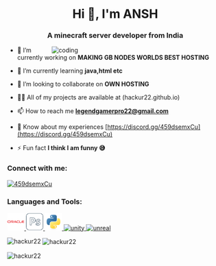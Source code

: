 <h1 align="center">Hi 👋, I'm ANSH</h1>
<h3 align="center">A minecraft server developer from India</h3>

<img align="right" alt="coding" width="400" src="https://user-images.githubusercontent.com/55389276/140866485-8fb1c876-9a8f-4d6a-98dc-08c4981eaf70.gif">

- 🔭 I’m currently working on **MAKING GB NODES WORLDS BEST HOSTING**

- 🌱 I’m currently learning **java,html etc**

- 👯 I’m looking to collaborate on **OWN HOSTING**

- 👨‍💻 All of my projects are available at (hackur22.github.io)

- 📫 How to reach me **legendgamerpro22@gmail.com**

- 📄 Know about my experiences [https://discord.gg/459dsemxCu](https://discord.gg/459dsemxCu)

- ⚡ Fun fact **I think I am funny 😅**

<h3 align="left">Connect with me:</h3>
<p align="left">
<a href="https://discord.gg/459dsemxCu" target="blank"><img align="center" src="https://raw.githubusercontent.com/rahuldkjain/github-profile-readme-generator/master/src/images/icons/Social/discord.svg" alt="459dsemxCu" height="30" width="40" /></a>
</p>

<h3 align="left">Languages and Tools:</h3>
<p align="left"> <a href="https://www.oracle.com/" target="_blank" rel="noreferrer"> <img src="https://raw.githubusercontent.com/devicons/devicon/master/icons/oracle/oracle-original.svg" alt="oracle" width="40" height="40"/> </a> <a href="https://www.photoshop.com/en" target="_blank" rel="noreferrer"> <img src="https://raw.githubusercontent.com/devicons/devicon/master/icons/photoshop/photoshop-line.svg" alt="photoshop" width="40" height="40"/> </a> <a href="https://www.python.org" target="_blank" rel="noreferrer"> <img src="https://raw.githubusercontent.com/devicons/devicon/master/icons/python/python-original.svg" alt="python" width="40" height="40"/> </a> <a href="https://unity.com/" target="_blank" rel="noreferrer"> <img src="https://www.vectorlogo.zone/logos/unity3d/unity3d-icon.svg" alt="unity" width="40" height="40"/> </a> <a href="https://unrealengine.com/" target="_blank" rel="noreferrer"> <img src="https://raw.githubusercontent.com/kenangundogan/fontisto/036b7eca71aab1bef8e6a0518f7329f13ed62f6b/icons/svg/brand/unreal-engine.svg" alt="unreal" width="40" height="40"/> </a> </p>

<p><img align="left" src="https://github-readme-stats.vercel.app/api/top-langs?username=hackur22&show_icons=true&locale=en&layout=compact" alt="hackur22" /></p>

<p>&nbsp;<img align="center" src="https://github-readme-stats.vercel.app/api?username=hackur22&show_icons=true&locale=en" alt="hackur22" /></p>

<p><img align="center" src="https://github-readme-streak-stats.herokuapp.com/?user=hackur22&" alt="hackur22" /></p>
